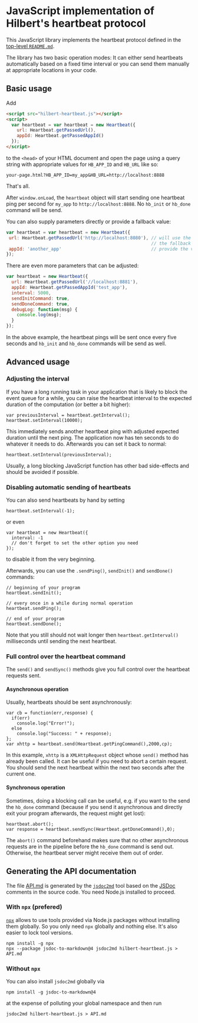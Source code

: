 # JavaScript implementation of Hilbert's heartbeat protocol

This JavaScript library implements the heartbeat protocol defined in the [top-level `README.md`](../../README.md).

The library has two basic operation modes: It can either send heartbeats automatically based on a fixed time interval or you can send them manually at appropriate locations in your code.

## Basic usage

Add
```HTML
<script src="hilbert-heartbeat.js"></script>
<script>
  var heartbeat = var heartbeat = new Heartbeat({
    url: Heartbeat.getPassedUrl(),
    appId: Heartbeat.getPassedAppId()
  });
</script>
```
to the `<head>` of your HTML document and open the page using a query string with appropriate values for `HB_APP_ID` and `HB_URL` like so:
```
your-page.html?HB_APP_ID=my_app&HB_URL=http://localhost:8888
```
That's all.

After `window.onLoad`, the `heartbeat` object will start sending one heartbeat ping per second for `my_app` to `http://localhost:8888`. No `hb_init` or `hb_done` command will be send. 

You can also supply parameters directly or provide a fallback value:
```JavaScript
var heartbeat = var heartbeat = new Heartbeat({
 url: Heartbeat.getPassedUrl('http://localhost:8080'), // will use the URL parameter if present,
                                                       // the fallback otherwise
 appId: 'another_app'                                  // provide the value directly
});
```
There are even more parameters that can be adjusted:
```JavaScript
var heartbeat = new Heartbeat({
  url: Heartbeat.getPassedUrl('//localhost:8881'),
  appId: Heartbeat.getPassedAppId('test_app'),
  interval: 5000,
  sendInitCommand: true,
  sendDoneCommand: true,
  debugLog: function(msg) {
    console.log(msg);
  }
});
```
In the above example, the heartbeat pings will be sent once every five seconds and `hb_init` and `hb_done` commands will be send as well.

## Advanced usage
### Adjusting the interval
If you have a long running task in your application that is likely to block the event queue for a while, you can raise the heartbeat interval to the expected duration of the computation (or better a bit higher):
```
var previousInterval = heartbeat.getInterval();
heartbeat.setInterval(10000);
```
This immediately sends another heartbeat ping with adjusted expected duration until the next ping. The application now has ten seconds to do whatever it needs to do. Afterwards you can set it back to normal:
```
heartbeat.setInterval(previousInterval);
```
Usually, a long blocking JavaScript function has other bad side-effects and should be avoided if possible.

### Disabling automatic sending of heartbeats
You can also send heartbeats by hand by setting
```
heartbeat.setInterval(-1);
```
or even
```
var heartbeat = new Heartbeat({
  interval: -1
  // don't forget to set the other option you need
});
```
to disable it from the very beginning.

Afterwards, you can use the `.sendPing()`, `sendInit()` and `sendDone()` commands:
```
// beginning of your program
heartbeat.sendInit();

// every once in a while during normal operation
heartbeat.sendPing();

// end of your program
heartbeat.sendDone();
```
Note that you still should not wait longer then `heartbeat.getInterval()` milliseconds until sending the next heartbeat.

### Full control over the heartbeat command
The `send()` and `sendSync()` methods give you full control over the heartbeat requests sent.

#### Asynchronous operation
Usually, heartbeats should be sent asynchronously:
```
var cb = function(err,response) {
  if(err)
    console.log("Error!");
  else
    console.log("Success: " + response);
};
var xhttp = heartbeat.send(Heartbeat.getPingCommand(),2000,cp);
```
In this example, `xhttp` is a `XMLHttpRequest` object whose `send()` method has already been called. It can be useful if you need to abort a certain request. You should send the next heartbeat within the next two seconds after the current one.

#### Synchronous operation
Sometimes, doing a blocking call can be useful, e.g. if you want to the send the `hb_done` command (because if you send it asynchronous and directly exit your program afterwards, the request might get lost):
```
heartbeat.abort();
var response = heartbeat.sendSync(Heartbeat.getDoneCommand(),0);
```
The `abort()` command beforehand makes sure that no other asynchronous requests are in the pipeline before the `hb_done` command is send out. Otherwise, the heartbeat server might receive them out of order.

## Generating the API documentation

The file [API.md](API.md) is generated by the [`jsdoc2md`](https://www.npmjs.com/package/jsdoc-to-markdown) tool based on the [JSDoc](https://usejsdoc.org) comments in the source code. You need Node.js installed to proceed.

### With `npx` (prefered)
[`npx`](https://www.npmjs.com/package/npx) allows to use tools provided via Node.js packages without installing them globally. So you only need `npx` globally and nothing else. It's also easier to lock tool versions.
```
npm install -g npx
npx --package jsdoc-to-markdown@4 jsdoc2md hilbert-heartbeat.js > API.md
```

### Without `npx`
You can also install `jsdoc2md` globally via
```
npm install -g jsdoc-to-markdown@4
```
at the expense of polluting your global namespace and then run
```
jsdoc2md hilbert-heartbeat.js > API.md
```
